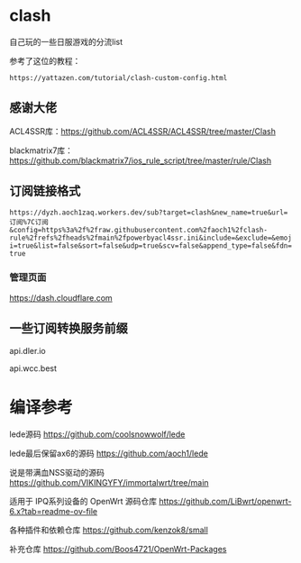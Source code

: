 # clash

自己玩的一些日服游戏的分流list

参考了这位的教程：

    https://yattazen.com/tutorial/clash-custom-config.html

## 感谢大佬

ACL4SSR库：https://github.com/ACL4SSR/ACL4SSR/tree/master/Clash

blackmatrix7库：https://github.com/blackmatrix7/ios_rule_script/tree/master/rule/Clash

## 订阅链接格式

`https://dyzh.aoch1zaq.workers.dev/sub?target=clash&new_name=true&url=订阅%7C订阅&config=https%3a%2f%2fraw.githubusercontent.com%2faoch1%2fclash-rule%2frefs%2fheads%2fmain%2fpowerbyacl4ssr.ini&include=&exclude=&emoji=true&list=false&sort=false&udp=true&scv=false&append_type=false&fdn=true`

### 管理页面
https://dash.cloudflare.com

## 一些订阅转换服务前缀
api.dler.io

api.wcc.best

# 编译参考
lede源码 https://github.com/coolsnowwolf/lede

lede最后保留ax6的源码 https://github.com/aoch1/lede

说是带满血NSS驱动的源码 https://github.com/VIKINGYFY/immortalwrt/tree/main

适用于 IPQ系列设备的 OpenWrt 源码仓库 https://github.com/LiBwrt/openwrt-6.x?tab=readme-ov-file

各种插件和依赖仓库 https://github.com/kenzok8/small

补充仓库 https://github.com/Boos4721/OpenWrt-Packages

